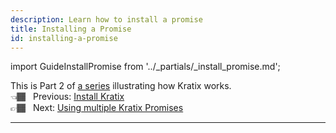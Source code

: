```yaml
---
description: Learn how to install a promise
title: Installing a Promise
id: installing-a-promise
---
```

import GuideInstallPromise from '../_partials/_install_promise.md';

This is Part 2 of [a series](intro) illustrating how Kratix works. <br />
👈🏾&nbsp;&nbsp; Previous: [Install Kratix](installing-kratix) <br />
👉🏾&nbsp;&nbsp; Next: [Using multiple Kratix Promises](using-multiple-promises)

<hr />

<GuideInstallPromise />
